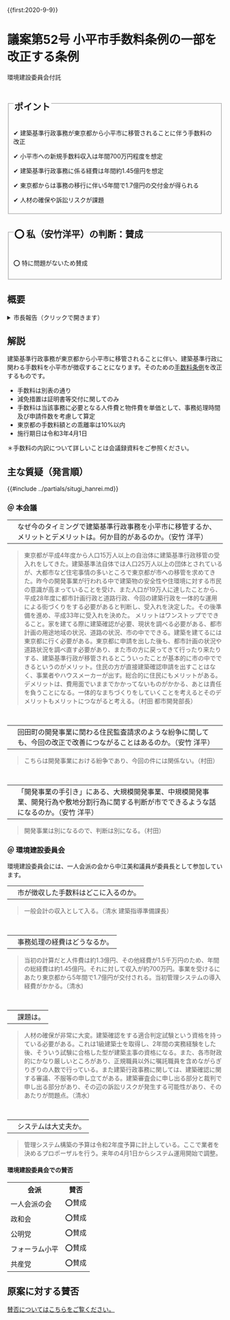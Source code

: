 {{first:2020-9-9}}
# 議案第52号 小平市手数料条例の一部を改正する条例

<i class="fa fa-gavel" aria-hidden="true"></i> 環境建設委員会付託

<fieldset class="point">
  <legend>
    <h2 class="point"> ポイント </h2>
  </legend>
  <p class="point">✔ 建築基準行政事務が東京都から小平市に移管されることに伴う手数料の改正</p>
  <p class="point">✔ 小平市への新規手数料収入は年間700万円程度を想定</p>
  <p class="point">✔ 建築基準行政事務に係る経費は年間約1.45億円を想定</p>
  <p class="point">✔ 東京都からは事務の移行に伴い5年間で1.7億円の交付金が得られる</p>
  <p class="point">✔ 人材の確保や訴訟リスクが課題</p>
</fieldset>

<fieldset class="sanpi">
  <legend>
    <h2 class="sanpi">⭕️ 私（安竹洋平）の判断：賛成 </h2>
  </legend>
  <p class="sanpi OK">⭕️ 特に問題がないため賛成</p>
</fieldset>

## 概要

<details>
<summary>市長報告（クリックで開きます）</summary>

> 本案は、本市が、来年4月に東京都から建築基準行政事務の移管を受け､当該事務を実施することに伴い、技術的審査や検査、及び台帳の内容を証明するなど、新たに建築基準行政にかかる手数料を定めるため、改正するものです。改正の内容ですが、別表を別表第1に改めるとともに、別表第2を追加し、建築基準行政にかかる548件の手数料の項目を新たに定めるものです。
> 施行期日につきましては来年4月1日を予定いたしております。

</details>

## 解説

建築基準行政事務が東京都から小平市に移管されることに伴い、建築基準行政に関わる手数料を小平市が徴収することになります。そのための[手数料条例](https://www.city.kodaira.tokyo.jp/reiki/reiki_honbun/g135RG00000177.html)を改正するものです。
- 手数料は別表の通り
- 減免措置は証明書等交付に関してのみ
- 手数料は当該事務に必要となる人件費と物件費を単価として、事務処理時間及び申請件数を考慮して算定
- 東京都の手数料額との乖離率は10%以内
- 施行期日は令和3年4月1日

＊手数料の内訳について詳しいことは会議録資料をご参照ください。

## 主な質疑（発言順）
{{#include ../partials/situgi_hanrei.md}}

### ＠ 本会議

<table class="qanda"><tr><td><i class="fa fa-question-circle hitori yasutake" aria-label="安竹による質問"></i></td><td>
なぜ今のタイミングで建築基準行政事務を小平市に移管するか、メリットとデメリットは。何か目的があるのか。（安竹 洋平）
</td></tr></table>

> 東京都が平成4年度から人口15万人以上の自治体に建築基準行政移管の受入れをしてきた。建築基準法自体では人口25万人以上の団体とされているが、大都市など住宅事情の多いところで東京都が市への移管を求めてきた。昨今の開発事業が行われる中で建築物の安全性や住環境に対する市民の意識が高まっていることを受け、また人口が19万人に達したことから、平成28年度に都市計画行政と道路行政、今回の建築行政を一体的な運用による街づくりをする必要があると判断し、受入れを決定した。その後準備を進め、平成33年に受入れを決めた。
メリットはワンストップでできること。家を建てる際に建築確認が必要、現状を調べる必要がある、都市計画の用途地域の状況、道路の状況、市の中でできる。建築を建てるには東京都に行く必要がある。東京都に申請を出した後も、都市計画の状況や道路状況を調べ直す必要があり、また市の方に戻ってきて行ったり来たりする、建築基準行政が移管されるとこういったことが基本的に市の中でできるというのがメリット。住民の方が直接建築確認申請を出すことはなく、事業者やハウスメーカーが出す。総合的に住民にもメリットがある。デメリットは、費用面でいままでかかってないものがかかる、あとは責任を負うことになる。一体的なまちづくりをしていくことを考えるとそのデメリットもメリットにつながると考える。（村田 都市開発部長）

<br>
<table class="qanda"><tr><td><i class="fa fa-question-circle hitori yasutake" aria-label="安竹による質問"></i></td><td>
回田町の開発事業に関わる住民監査請求のような紛争に関しても、今回の改正で改善につながることはあるのか。（安竹 洋平）
</td></tr></table>

> こちらは開発事業における紛争であり、今回の件には関係ない。（村田）

<br>
<table class="qanda"><tr><td><i class="fa fa-question-circle hitori yasutake" aria-label="安竹による質問"></i></td><td>
「開発事業の手引き」にある、大規模開発事業、中規模開発事業、開発行為や敷地分割行為に関する判断が市でできるような話になるのか。（安竹 洋平）
</td></tr></table>

> 開発事業は別になるので、判断は別になる。（村田）

### ＠ 環境建設委員会
環境建設委員会には、一人会派の会から中江美和議員が委員長として参加しています。

<table class="qanda"><tr><td><i class="fa fa-question-circle-o" aria-label="その他 議員による質問"></i></td><td>
市が徴収した手数料はどこに入るのか。
</td></tr></table>

> 一般会計の収入として入る。（清水 建築指導準備課長）

<br>
<table class="qanda"><tr><td><i class="fa fa-question-circle-o" aria-label="その他 議員による質問"></i></td><td>
事務処理の経費はどうなるか。
</td></tr></table>

> 当初の計算だと人件費は約1.3億円、その他経費が1.5千万円のため、年間の総経費は約1.45億円。それに対して収入が約700万円。事業を受けるにあたり東京都から5年間で1.7億円が交付される。当初管理システムの導入経費がかかる。（清水)

<br>
<table class="qanda"><tr><td><i class="fa fa-question-circle-o" aria-label="その他 議員による質問"></i></td><td>
課題は。
</td></tr></table>

> 人材の確保が非常に大変。建築確認をする適合判定試験という資格を持っている必要がある。これは1級建築士を取得し、2年間の実務経験をした後、そういう試験に合格した型が建築主事の資格になる。また、各市財政的にかなり厳しいところがあり、正規職員以外に嘱託職員を含めながらぎりぎりの人数で行っている。また建築行政事務に関しては、建築確認に関する審議、不服等の申し立てがある。建築審査会に申し出る部分と裁判で申し出る部分があり、その辺の訴訟リスクが発生する可能性があり、そのあたりが問題点。（清水）

<br>
<table class="qanda"><tr><td><i class="fa fa-question-circle-o" aria-label="その他 議員による質問"></i></td><td>
システムは大丈夫か。
</td></tr></table>

> 管理システム構築の予算は令和2年度予算に計上している。ここで業者を決めるプロポーザルを行う。来年の4月1日からシステム運用開始で調整。

#### 環境建設委員会での賛否

<table class="simple">
<tr><th>会派</th><th>賛否</th></tr>
<tr><td>一人会派の会</td><td>⭕賛成</td></tr>
<tr><td>政和会</td><td>⭕賛成</td></tr>
<tr><td>公明党</td><td>⭕賛成</td></tr>
<tr><td>フォーラム小平</td><td>⭕賛成</td></tr>
<tr><td>共産党</td><td>⭕賛成</td></tr>
</table>

## 原案に対する賛否
[賛否についてはこちらをご覧ください。](./index.md#賛否)